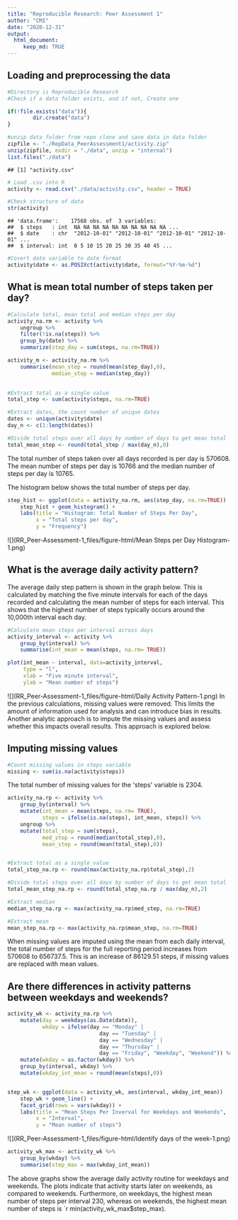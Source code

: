 ```yaml
---
title: "Reproducible Research: Peer Assessment 1"
author: "CMI"
date: "2020-12-31"
output:
  html_document:
     keep_md: TRUE
---
```






## Loading and preprocessing the data

```r
#Directory is Reproducible Research
#Check if a data folder exists, and if not, Create one

if(!file.exists("data")){
        dir.create("data")
}

#unzip data folder from repo clone and save data in data folder
zipfile <- "./RepData_PeerAssessment1/activity.zip"
unzip(zipfile, exdir = "./data", unzip = "internal")
list.files("./data")
```

```
## [1] "activity.csv"
```

```r
# Load .csv into R
activity <- read.csv("./data/activity.csv", header = TRUE)

#Check structure of data
str(activity)
```

```
## 'data.frame':	17568 obs. of  3 variables:
##  $ steps   : int  NA NA NA NA NA NA NA NA NA NA ...
##  $ date    : chr  "2012-10-01" "2012-10-01" "2012-10-01" "2012-10-01" ...
##  $ interval: int  0 5 10 15 20 25 30 35 40 45 ...
```

```r
#Covert date variable to date format
activity$date <- as.POSIXct(activity$date, format="%Y-%m-%d")
```



## What is mean total number of steps taken per day?

```r
#Calculate total, mean total and median steps per day 
activity_na.rm <- activity %>% 
    ungroup %>% 
    filter(!is.na(steps)) %>% 
    group_by(date) %>% 
    summarize(step_day = sum(steps, na.rm=TRUE))

activity_m <- activity_na.rm %>% 
    summarise(mean_step = round(mean(step_day),0),
              median_step = median(step_day))
           

#Extract total as a single value
total_step <- sum(activity$steps, na.rm=TRUE)

#Extract dates, the count number of unique dates
dates <- unique(activity$date)
day_n <- c(1:length(dates))

#Divide total steps over all days by number of days to get mean total
total_mean_step <- round(total_step / max(day_n),0)
```

The total number of steps taken over all days recorded is per day is 570608. The mean number of steps per day is 10766 and the median number of steps per day is 10765.

The histogram below shows the total number of steps per day.

```r
step_hist <- ggplot(data = activity_na.rm, aes(step_day, na.rm=TRUE)) 
    step_hist + geom_histogram() + 
    labs(title = "Histogram: Total Number of Steps Per Day",
         x = "Total steps per day",
         y = "Frequency")   
```

![](RR_Peer-Assessment-1_files/figure-html/Mean Steps per Day Histogram-1.png)<!-- -->




## What is the average daily activity pattern?

The average daily step pattern is shown in the graph below. This is calculated by matching the five minute intervals for each of the days recorded and calculating the mean number of steps for each interval. This shows that the highest number of steps typically occurs around the 10,000th interval each day. 


```r
#Calculate mean steps per interval across days
activity_interval <- activity %>% 
    group_by(interval) %>% 
    summarise(int_mean = mean(steps, na.rm= TRUE))

plot(int_mean ~ interval, data=activity_interval,
     type = "l", 
     xlab = "Five minute interval",
     ylab = "Mean number of steps")
```

![](RR_Peer-Assessment-1_files/figure-html/Daily Activity Pattern-1.png)<!-- -->
In the previous calculations, missing values were removed. This limits the amount of information used for analysis and can introduce bias in results. Another analytic approach is to impute the missing values and assess whether this impacts overall results. This approach is explored below. 

## Imputing missing values


```r
#Count missing values in steps variable
missing <- sum(is.na(activity$steps))
```
The total number of missing values for the 'steps' variable is 2304.


```r
activity_na.rp <- activity %>% 
    group_by(interval) %>% 
    mutate(int_mean = mean(steps, na.rm= TRUE),
           steps = ifelse(is.na(steps), int_mean, steps)) %>% 
    ungroup %>% 
    mutate(total_step = sum(steps),
           med_step = round(median(total_step),0),
           mean_step = round(mean(total_step),0))


#Extract total as a single value
total_step_na.rp <- round(max(activity_na.rp$total_step),2)

#Divide total steps over all days by number of days to get mean total
total_mean_step_na.rp <- round(total_step_na.rp / max(day_n),2)

#Extract median
median_step_na.rp <- max(activity_na.rp$med_step, na.rm=TRUE)

#Extract mean
mean_step_na.rp <- max(activity_na.rp$mean_step, na.rm=TRUE)
```

When missing values are imputed using the mean from each daily interval, the total number of steps for the full reporting period increases from 570608 to 656737.5. This is an increase of 86129.51 steps, if missing values are replaced with mean values. 

## Are there differences in activity patterns between weekdays and weekends?


```r
activity_wk <- activity_na.rp %>%
    mutate(day = weekdays(as.Date(date)), 
           wkday = ifelse(day == "Monday" |
                             day == "Tuesday" |
                             day == "Wednesday" |
                             day == "Thursday" |
                             day == "Friday", "Weekday", "Weekend")) %>% 
    mutate(wkday = as.factor(wkday)) %>% 
    group_by(interval, wkday) %>% 
    mutate(wkday_int_mean = round(mean(steps),0))


step_wk <- ggplot(data = activity_wk, aes(interval, wkday_int_mean)) 
    step_wk + geom_line() + 
    facet_grid(rows = vars(wkday)) +
    labs(title = "Mean Steps Per Inverval for Weekdays and Weekends",
         x = "Interval",
         y = "Mean number of steps")      
```

![](RR_Peer-Assessment-1_files/figure-html/Identify days of the week-1.png)<!-- -->

```r
activity_wk_max <- activity_wk %>% 
    group_by(wkday) %>% 
    summarise(step_max = max(wkday_int_mean))
```
The above graphs show the average daily activity routine for weekdays and weekends. The plots indicate that activity starts later on weekends, as compared to weekends. Furthermore, on weekdays, the highest mean number of steps per interval 230, whereas on weekends, the highest mean number of steps is `r min(activity_wk_max$step_max).
